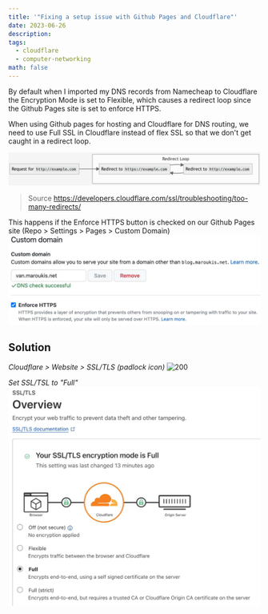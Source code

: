 ```yaml
---
title: '"Fixing a setup issue with Github Pages and Cloudflare"'
date: 2023-06-26
description: 
tags:
  - cloudflare
  - computer-networking
math: false
---
```


By default when I imported my DNS records from Namecheap to Cloudflare the Encryption Mode is set to Flexible, which causes a redirect loop since the Github Pages site is set to enforce HTTPS.

When using Github pages for hosting and Cloudflare for DNS routing, we need to use Full SSL in Cloudflare instead of flex SSL so that we don't get caught in a redirect loop.

![2023-06-26 TIL Use full-ssl to avoid redirects-1687754997573](attachments/2023-06-26%20TIL%20Use%20full-ssl%20to%20avoid%20redirects-1687754997573.jpeg)
> Source https://developers.cloudflare.com/ssl/troubleshooting/too-many-redirects/

This happens if the Enforce HTTPS button is checked on our Github Pages site (Repo > Settings > Pages > Custom Domain)
![2023-06-26 TIL Use full-ssl to avoid redirects-1687755032493](attachments/2023-06-26%20TIL%20Use%20full-ssl%20to%20avoid%20redirects-1687755032493.jpeg)

## Solution 

_Cloudflare > Website > SSL/TLS (padlock icon)_
![ 200](2023-06-26%20TIL%20Use%20full-ssl%20to%20avoid%20redirects-1687755341415.jpeg%20)

_Set SSL/TSL to "Full"_
![2023-06-26 TIL Use full-ssl to avoid redirects-1687755383956](attachments/2023-06-26%20TIL%20Use%20full-ssl%20to%20avoid%20redirects-1687755383956.jpeg)